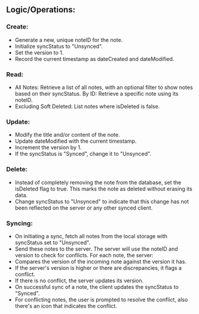 ## Logic/Operations:

### Create:
- Generate a new, unique noteID for the note.
- Initialize syncStatus to "Unsynced".
- Set the version to 1.
- Record the current timestamp as dateCreated and dateModified.
### Read:
- All Notes: Retrieve a list of all notes, with an optional filter to show notes based on their syncStatus.
 By ID: Retrieve a specific note using its noteID.
- Excluding Soft Deleted: List notes where isDeleted is false.
### Update:
- Modify the title and/or content of the note.
- Update dateModified with the current timestamp.
- Increment the version by 1.
- If the syncStatus is "Synced", change it to "Unsynced".
### Delete:
- Instead of completely removing the note from the database, set the isDeleted flag to true. This marks the note as deleted without erasing its data.
- Change syncStatus to "Unsynced" to indicate that this change has not been reflected on the server or any other synced client.
### Syncing:
- On initiating a sync, fetch all notes from the local storage with syncStatus set to "Unsynced".
- Send these notes to the server. The server will use the noteID and version to check for conflicts.
 For each note, the server:
- Compares the version of the incoming note against the version it has.
- If the server's version is higher or there are discrepancies, it flags a conflict.
- If there is no conflict, the server updates its version.
- On successful sync of a note, the client updates the syncStatus to "Synced".
- For conflicting notes, the user is prompted to resolve the conflict, also there's an icon that indicates the conflict.
